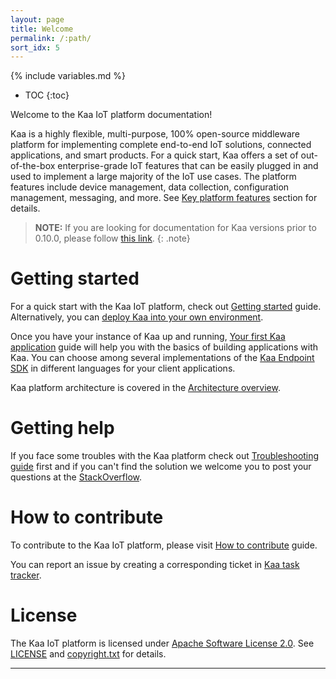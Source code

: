 ```yaml
---
layout: page
title: Welcome
permalink: /:path/
sort_idx: 5
---
```


{% include variables.md %}
* TOC
{:toc}

Welcome to the Kaa IoT platform documentation!

Kaa is a highly flexible, multi-purpose, 100% open-source middleware platform for implementing complete end-to-end IoT solutions, connected applications, and smart products.
For a quick start, Kaa offers a set of out-of-the-box enterprise-grade IoT features that can be easily plugged in and used to implement a large majority of the IoT use cases.
The platform features include device management, data collection, configuration management, messaging, and more.
See [Key platform features]({{root_url}}Programming-guide/Key-platform-features/) section for details.

>**NOTE:**
>If you are looking for documentation for Kaa versions prior to 0.10.0, please follow [this link](http://docs.kaaproject.org/display/KAA/Kaa+IoT+Platform+Home).
{: .note}


# Getting started
For a quick start with the Kaa IoT platform, check out [Getting started]({{root_url}}Getting-started/) guide.
Alternatively, you can [deploy Kaa into your own environment]({{root_url}}Administration-guide/System-installation/Single-node-installation/).

Once you have your instance of Kaa up and running, [Your first Kaa application]({{root_url}}Programming-guide/Your-first-Kaa-application/) guide will help you with the basics of building applications with Kaa.
You can choose among several implementations of the [Kaa Endpoint SDK]({{root_url}}Programming-guide/Using-Kaa-endpoint-SDKs/) in different languages for your client applications.

Kaa platform architecture is covered in the [Architecture overview]({{root_url}}Architecture-overview/).

# Getting help
If you face some troubles with the Kaa platform check out [Troubleshooting guide]({{root_url}}Administration-guide/Troubleshooting/) first and if you can't find the solution we welcome you to post your questions at the [StackOverflow](http://stackoverflow.com/questions/tagged/kaa).

# How to contribute
To contribute to the Kaa IoT platform, please visit [How to contribute]({{root_url}}Customization-guide/How-to-contribute/) guide.

You can report an issue by creating a corresponding ticket in [Kaa task tracker](http://jira.kaaproject.org/browse/KAA/).

# License
The Kaa IoT platform is licensed under [Apache Software License 2.0](http://www.apache.org/licenses/LICENSE-2.0).
See [LICENSE]({{github_url}}LICENSE) and [copyright.txt]({{github_url}}copyright.txt) for details.

---

